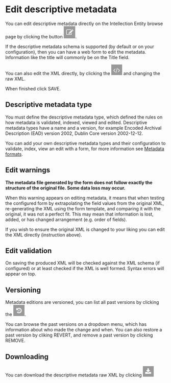 # Edit descriptive metadata

You can edit descriptive metadata directly on the Intellection Entity browse page by clicking the button ![Edit](images/md_edit.png "Edit metadata").

If the descriptive metadata schema is supported (by default or on your configuration), then you can have a web form to edit the metadata. Information like the title will commonly be on the Title field.

You can also edit the XML directly, by clicking the  ![Edit code](images/md_edit_code.png "Edit metadata XML") and changing the raw XML.

When finished click SAVE.

## Descriptive metadata type

You must define the descriptive metadata type, which defined the rules on how metadata is validated, indexed, viewed and edited. Descriptive metadata types have a name and a version, for example Encoded Archival Description (EAD) version 2002, Dublin Core version 2002-12-12.

You can add your own descriptive metadata types and their configuration to validate, index, view an edit with a form, for more information see [Metadata formats](Metadata_Formats.md).

## Edit warnings

**The metadata file generated by the form does not follow exactly the structure of the original file. Some data loss may occur.**

When this warning appears on editing metadata, it means that when testing the configured form by extrapolating the field values from the original XML, re-generating the XML using the form template, and comparing it with the original, it was not a perfect fit. This may mean that information is lost, added, or has changed arrangement (e.g. order of fields).

If you wish to ensure the original XML is changed to your liking you can edit the XML directly (instruction above).

## Edit validation

On saving the produced XML will be checked against the XML schema (if configured) or at least checked if the XML is well formed. Syntax errors will appear on top.

## Versioning

Metadata editions are versioned, you can list all past versions by clicking the ![Past versions](images/md_versions.png "Past versions of desc. metadata").

You can browse the past versions on a dropdown menu, which has information about who made the change and when. You can also restore a past version by cliking REVERT, and remove a past version by clicking REMOVE.

## Downloading

You can download the descriptive metadata raw XML by clicking ![Download](images/md_download.png "Download desc. metadata")
